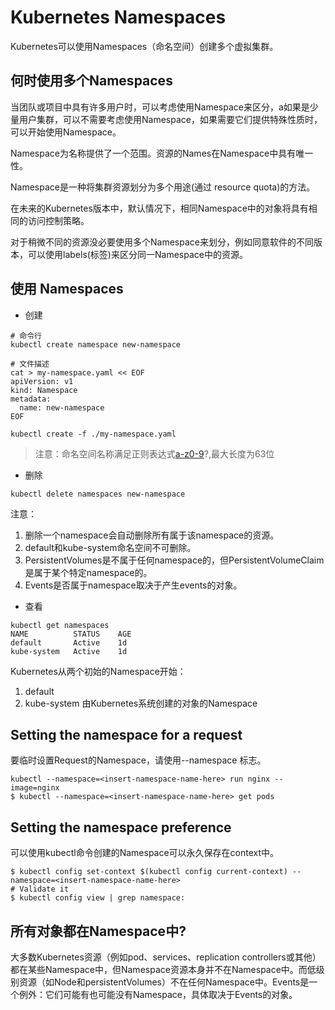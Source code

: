 # Kubernetes Namespaces

Kubernetes可以使用Namespaces（命名空间）创建多个虚拟集群。
## 何时使用多个Namespaces

当团队或项目中具有许多用户时，可以考虑使用Namespace来区分，a如果是少量用户集群，可以不需要考虑使用Namespace，如果需要它们提供特殊性质时，可以开始使用Namespace。

Namespace为名称提供了一个范围。资源的Names在Namespace中具有唯一性。

Namespace是一种将集群资源划分为多个用途(通过 resource quota)的方法。

在未来的Kubernetes版本中，默认情况下，相同Namespace中的对象将具有相同的访问控制策略。

对于稍微不同的资源没必要使用多个Namespace来划分，例如同意软件的不同版本，可以使用labels(标签)来区分同一Namespace中的资源。

## 使用 Namespaces
* 创建
```
# 命令行
kubectl create namespace new-namespace

# 文件描述
cat > my-namespace.yaml << EOF
apiVersion: v1
kind: Namespace
metadata:
  name: new-namespace
EOF

kubectl create -f ./my-namespace.yaml
```
> 注意：命名空间名称满足正则表达式[a-z0-9]([-a-z0-9]*[a-z0-9])?,最大长度为63位

* 删除

```
kubectl delete namespaces new-namespace
```

注意：

1. 删除一个namespace会自动删除所有属于该namespace的资源。
2. default和kube-system命名空间不可删除。
3. PersistentVolumes是不属于任何namespace的，但PersistentVolumeClaim是属于某个特定namespace的。
4. Events是否属于namespace取决于产生events的对象。

* 查看

```
kubectl get namespaces
NAME          STATUS    AGE
default       Active    1d
kube-system   Active    1d
```

Kubernetes从两个初始的Namespace开始：

1. default
2. kube-system 由Kubernetes系统创建的对象的Namespace

## Setting the namespace for a request

要临时设置Request的Namespace，请使用--namespace 标志。
```
kubectl --namespace=<insert-namespace-name-here> run nginx --image=nginx
$ kubectl --namespace=<insert-namespace-name-here> get pods
```

## Setting the namespace preference

可以使用kubectl命令创建的Namespace可以永久保存在context中。

```
$ kubectl config set-context $(kubectl config current-context) --namespace=<insert-namespace-name-here>
# Validate it
$ kubectl config view | grep namespace:
```

## 所有对象都在Namespace中?

大多数Kubernetes资源（例如pod、services、replication controllers或其他）都在某些Namespace中，但Namespace资源本身并不在Namespace中。而低级别资源（如Node和persistentVolumes）不在任何Namespace中。Events是一个例外：它们可能有也可能没有Namespace，具体取决于Events的对象。